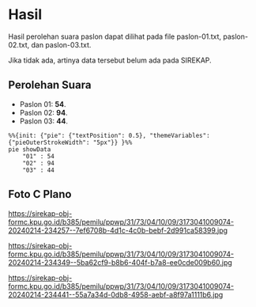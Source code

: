 # Hasil

Hasil perolehan suara paslon dapat dilihat pada file paslon-01.txt, paslon-02.txt, dan paslon-03.txt.

Jika tidak ada, artinya data tersebut belum ada pada SIREKAP.

## Perolehan Suara

 * Paslon 01: **54**.
 * Paslon 02: **94**.
 * Paslon 03: **44**.

```mermaid
%%{init: {"pie": {"textPosition": 0.5}, "themeVariables": {"pieOuterStrokeWidth": "5px"}} }%%
pie showData
    "01" : 54
    "02" : 94
    "03" : 44
```
## Foto C Plano

https://sirekap-obj-formc.kpu.go.id/b385/pemilu/ppwp/31/73/04/10/09/3173041009074-20240214-234257--7ef6708b-4d1c-4c0b-bebf-2d991ca58399.jpg

https://sirekap-obj-formc.kpu.go.id/b385/pemilu/ppwp/31/73/04/10/09/3173041009074-20240214-234349--5ba62cf9-b8b6-404f-b7a8-ee0cde009b60.jpg

https://sirekap-obj-formc.kpu.go.id/b385/pemilu/ppwp/31/73/04/10/09/3173041009074-20240214-234441--55a7a34d-0db8-4958-aebf-a8f97a1111b6.jpg
